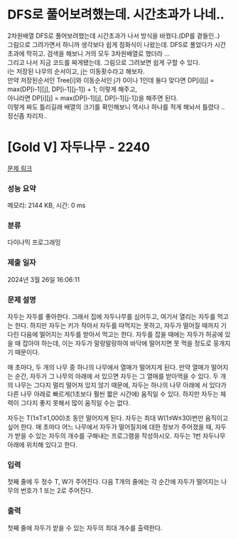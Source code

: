 # DFS로 풀어보려했는데. 시간초과가 나네..
2차원배열 DFS로 풀어보려했는데 시간초과가 나서 방식을 바꿨다.(DP를 곁들인..) </br>
그림으로 그려가면서 하니까 생각보다 쉽게 점화식이 나왔는데. DFS로 풀었다가 시간초과에 막히고. 검색을 해보니 거의 모두 3차원배열로 했더라 ...</br>
그리고 나서 지금 코드를 짜게됐는데. 그림으로 그려보면 쉽게 구할 수 있다. </br>
i는 저장된 나무의 순서이고, j는 이동횟수라고 해보자. </br>
만약 저장된순서인 Tree[i]와 이동순서인 j가 0이나 1인데 둘다 맞다면 DP[i][j] = max(DP[i-1][j], DP[i-1][j-1]) + 1; 이렇게 해주고, </br>
아니라면 DP[i][j] = max(DP[i-1][j], DP[i-1][j-1])을 해주면 된다. </br>
이렇게 짜도 틀리길래 배열의 크기를 확인해보니 역시나 하나를 적게 해놔서 틀렸다 ..</br>
정신좀 차리자..



# [Gold V] 자두나무 - 2240 

[문제 링크](https://www.acmicpc.net/problem/2240) 

### 성능 요약

메모리: 2144 KB, 시간: 0 ms

### 분류

다이나믹 프로그래밍

### 제출 일자

2024년 3월 26일 16:06:11

### 문제 설명

<p>자두는 자두를 좋아한다. 그래서 집에 자두나무를 심어두고, 여기서 열리는 자두를 먹고는 한다. 하지만 자두는 키가 작아서 자두를 따먹지는 못하고, 자두가 떨어질 때까지 기다린 다음에 떨어지는 자두를 받아서 먹고는 한다. 자두를 잡을 때에는 자두가 허공에 있을 때 잡아야 하는데, 이는 자두가 말랑말랑하여 바닥에 떨어지면 못 먹을 정도로 뭉개지기 때문이다.</p>

<p>매 초마다, 두 개의 나무 중 하나의 나무에서 열매가 떨어지게 된다. 만약 열매가 떨어지는 순간, 자두가 그 나무의 아래에 서 있으면 자두는 그 열매를 받아먹을 수 있다. 두 개의 나무는 그다지 멀리 떨어져 있지 않기 때문에, 자두는 하나의 나무 아래에 서 있다가 다른 나무 아래로 빠르게(1초보다 훨씬 짧은 시간에) 움직일 수 있다. 하지만 자두는 체력이 그다지 좋지 못해서 많이 움직일 수는 없다.</p>

<p>자두는 T(1≤T≤1,000)초 동안 떨어지게 된다. 자두는 최대 W(1≤W≤30)번만 움직이고 싶어 한다. 매 초마다 어느 나무에서 자두가 떨어질지에 대한 정보가 주어졌을 때, 자두가 받을 수 있는 자두의 개수를 구해내는 프로그램을 작성하시오. 자두는 1번 자두나무 아래에 위치해 있다고 한다.</p>

### 입력 

 <p>첫째 줄에 두 정수 T, W가 주어진다. 다음 T개의 줄에는 각 순간에 자두가 떨어지는 나무의 번호가 1 또는 2로 주어진다.</p>

### 출력 

 <p>첫째 줄에 자두가 받을 수 있는 자두의 최대 개수를 출력한다.</p>

